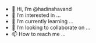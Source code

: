 - 👋 Hi, I’m @hadinahavand
- 👀 I’m interested in ...
- 🌱 I’m currently learning ...
- 💞️ I’m looking to collaborate on ...
- 📫 How to reach me ...

<!---
hadinahavand/hadinahavand is a ✨ special ✨ repository because its `README.md` (this file) appears on your GitHub profile.
You can click the Preview link to take a look at your changes.
--->
